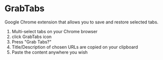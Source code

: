 # GrabTabs
Google Chrome extension that allows you to save and restore selected tabs.

1. Multi-select tabs on your Chrome browser
2. click GrabTabs icon
3. Press "Grab Tabs?"
4. Title/Description of chosen URLs are copied on your clipboard
5. Paste the content anywhere you wish
